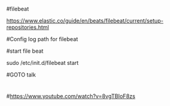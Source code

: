 #filebeat

https://www.elastic.co/guide/en/beats/filebeat/current/setup-repositories.html

#Config log path for filebeat

#start file beat

sudo /etc/init.d/filebeat start

#GOTO talk
#
#https://www.youtube.com/watch?v=8vgTBIoF8zs
